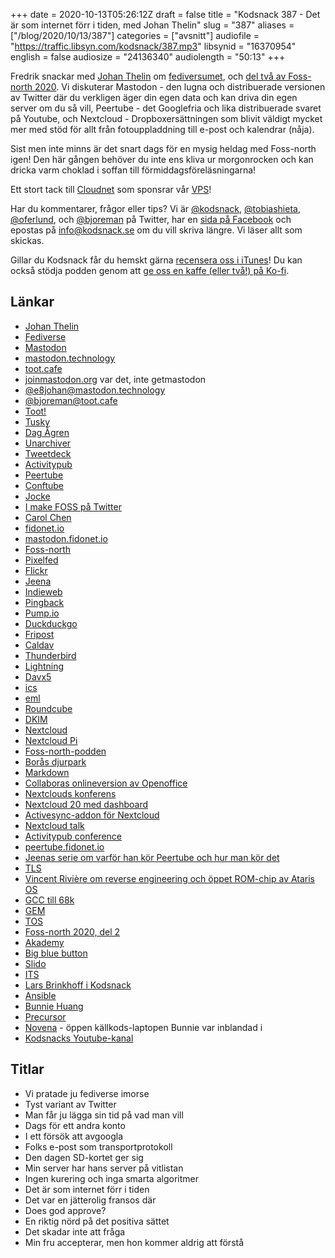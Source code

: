 +++
date = 2020-10-13T05:26:12Z
draft = false
title = "Kodsnack 387 - Det är som internet förr i tiden, med Johan Thelin"
slug = "387"
aliases = ["/blog/2020/10/13/387"]
categories = ["avsnitt"]
audiofile = "https://traffic.libsyn.com/kodsnack/387.mp3"
libsynid = "16370954"
english = false
audiosize = "24136340"
audiolength = "50:13" 
+++

Fredrik snackar med [Johan Thelin](https://e8johan.se/) om [fediversumet](https://en.wikipedia.org/wiki/Fediverse), och [del två av Foss-north 2020](https://foss-north.se/2020ii/). Vi diskuterar Mastodon - den lugna och distribuerade versionen av Twitter där du verkligen äger din egen data och kan driva din egen server om du så vill, Peertube - det Googlefria och lika distribuerade svaret på Youtube, och Nextcloud - Dropboxersättningen som blivit väldigt mycket mer med stöd för allt från fotouppladdning till e-post och kalendrar (nåja). 

Sist men inte minns är det snart dags för en mysig heldag med Foss-north igen! Den här gången behöver du inte ens kliva ur morgonrocken och kan dricka varm choklad i soffan till förmiddagsföreläsningarna!

Ett stort tack till [Cloudnet](http://www.cloudnet.se) som sponsrar vår [VPS](http://en.wikipedia.org/wiki/Virtual_private_server)!

Har du kommentarer, frågor eller tips? Vi är [@kodsnack](https://www.twitter.com/kodsnack), [@tobiashieta](https://www.twitter.com/tobiashieta), [@oferlund](https://www.twitter.com/oferlund), och [@bjoreman](https://www.twitter.com/bjoreman) på Twitter, har en [sida på Facebook](https://www.facebook.com/kodsnack) och epostas på [info@kodsnack.se](mailto:info@kodsnack.se) om du vill skriva längre. Vi läser allt som skickas.

Gillar du Kodsnack får du hemskt gärna [recensera oss i iTunes](http://itunes.apple.com/se/podcast/kodsnack/id561631498?l=en)! Du kan också stödja podden genom att <a href="https://ko-fi.com/kodsnack" rel="payment">ge oss en kaffe (eller två!) på Ko-fi</a>.

## Länkar ##
* [Johan Thelin](https://e8johan.se/)
* [Fediverse](https://en.wikipedia.org/wiki/Fediverse)
* [Mastodon](https://en.wikipedia.org/wiki/Mastodon_%28software%29)
* [mastodon.technology](https://mastodon.technology/about)
* [toot.cafe](https://toot.cafe/web/getting-started)
* [joinmastodon.org](https://joinmastodon.org/) var det, inte getmastodon
* [@e8johan@mastodon.technology](https://mastodon.technology/@e8johan)
* [@bjoreman@toot.cafe](https://toot.cafe/@bjoreman)
* [Toot!](https://mastodon.social/@tootapp)
* [Tusky](https://tusky.app/)
* [Dag Ågren](https://mastodon.social/@WAHa_06x36)
* [Unarchiver](https://en.wikipedia.org/wiki/The_Unarchiver)
* [Tweetdeck](https://en.wikipedia.org/wiki/TweetDeck)
* [Activitypub](https://en.wikipedia.org/wiki/ActivityPub)
* [Peertube](https://en.wikipedia.org/wiki/PeerTube)
* [Conftube](https://conftube.com/)
* [Jocke](https://joacim.net/om/)
* [I make FOSS på Twitter](https://twitter.com/imakefoss)
* [Carol Chen](https://twitter.com/cybette)
* [fidonet.io](https://fidonet.io/)
* [mastodon.fidonet.io](https://mastodon.fidonet.io/about)
* [Foss-north](https://foss-north.se/)
* [Pixelfed](https://pixelfed.org/)
* [Flickr](https://en.wikipedia.org/wiki/Flickr)
* [Jeena](https://jeena.net/)
* [Indieweb](https://en.wikipedia.org/wiki/IndieWeb)
* [Pingback](https://en.wikipedia.org/wiki/Pingback)
* [Pump.io](https://en.wikipedia.org/wiki/Pump.io)
* [Duckduckgo](https://en.wikipedia.org/wiki/DuckDuckGo)
* [Fripost](https://fripost.org/)
* [Caldav](https://en.wikipedia.org/wiki/CalDAV)
* [Thunderbird](https://en.wikipedia.org/wiki/Mozilla_Thunderbird)
* [Lightning](https://en.wikipedia.org/wiki/Lightning_%28software%29)
* [Davx5](https://www.davx5.com/)
* [ics](https://en.wikipedia.org/wiki/ICalendar)
* [eml](https://en.wikipedia.org/wiki/Email#Filename_extensions)
* [Roundcube](https://en.wikipedia.org/wiki/Roundcube)
* [DKIM](https://en.wikipedia.org/wiki/DomainKeys_Identified_Mail)
* [Nextcloud](https://en.wikipedia.org/wiki/Nextcloud)
* [Nextcloud Pi](https://ownyourbits.com/nextcloudpi/)
* [Foss-north-podden](https://foss-north.se/pod/)
* [Borås djurpark](https://sv.wikipedia.org/wiki/Bor%C3%A5s_djurpark)
* [Markdown](https://en.wikipedia.org/wiki/Markdown)
* [Collaboras onlineversion av Openoffice](https://www.collaboraoffice.com/)
* [Nextclouds konferens](https://nextcloud.com/conf-2020/)
* [Nextcloud 20 med dashboard](https://nextcloud.com/blog/nextcloud-hub-20-debuts-dashboard-unifies-search-and-notifications-integrates-with-other-technologies/)
* [Activesync-addon för Nextcloud](https://nextcloud.com/outlook/)
* [Nextcloud talk](https://nextcloud.com/talk/)
* [Activitypub conference](https://conf.activitypub.rocks/#home)
* [peertube.fidonet.io](https://peertube.fidonet.io/)
* [Jeenas serie om varför han kör Peertube och hur man kör det](https://tube.jeena.net/videos/watch/playlist/a66bbc16-ad36-4e4d-9fbe-405c92fe7184?playlistPosition=1)
* [TLS](https://en.wikipedia.org/wiki/TLS)
* [Vincent Rivière om reverse engineering och öppet ROM-chip av Ataris OS](https://www.youtube.com/watch?v=28ieOWEQXhU&feature=youtu.be)
* [GCC till 68k](http://vincent.riviere.free.fr/soft/m68k-atari-mint/)
* [GEM](https://en.wikipedia.org/wiki/GEM_%28desktop_environment%29)
* [TOS](https://en.wikipedia.org/wiki/Atari_TOS)
* [Foss-north 2020, del 2](https://foss-north.se/2020ii/)
* [Akademy](https://akademy.kde.org/)
* [Big blue button](https://bigbluebutton.org/)
* [Slido](https://www.sli.do/)
* [ITS](https://en.wikipedia.org/wiki/Incompatible_Timesharing_System)
* [Lars Brinkhoff i Kodsnack](https://kodsnack.se/343/)
* [Ansible](https://en.wikipedia.org/wiki/Ansible_%28software%29)
* [Bunnie Huang](https://www.bunniestudios.com/)
* [Precursor](https://www.crowdsupply.com/sutajio-kosagi/precursor)
* [Novena](https://www.bunniestudios.com/blog/?p=3657) - öppen källkods-laptopen Bunnie var inblandad i
* [Kodsnacks Youtube-kanal](https://www.youtube.com/channel/UClPP0280--K96x4JndxzC1Q)

## Titlar ##
* Vi pratade ju fediverse imorse
* Tyst variant av Twitter
* Man får ju lägga sin tid på vad man vill
* Dags för ett andra konto
* I ett försök att avgoogla
* Folks e-post som transportprotokoll
* Den dagen SD-kortet ger sig
* Min server har hans server på vitlistan
* Ingen kurering och inga smarta algoritmer
* Det är som internet förr i tiden
* Det var en jätterolig fransos där
* Does god approve?
* En riktig nörd på det positiva sättet
* Det skadar inte att fråga
* Min fru accepterar, men hon kommer aldrig att förstå